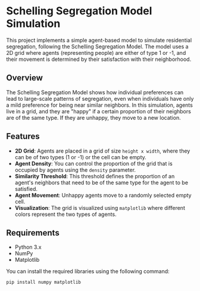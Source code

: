 # Schelling Segregation Model Simulation

This project implements a simple agent-based model to simulate residential segregation, following the Schelling Segregation Model. The model uses a 2D grid where agents (representing people) are either of type 1 or -1, and their movement is determined by their satisfaction with their neighborhood.

## Overview

The Schelling Segregation Model shows how individual preferences can lead to large-scale patterns of segregation, even when individuals have only a mild preference for being near similar neighbors. In this simulation, agents live in a grid, and they are "happy" if a certain proportion of their neighbors are of the same type. If they are unhappy, they move to a new location.

## Features

- **2D Grid**: Agents are placed in a grid of size `height x width`, where they can be of two types (1 or -1) or the cell can be empty.
- **Agent Density**: You can control the proportion of the grid that is occupied by agents using the `density` parameter.
- **Similarity Threshold**: This threshold defines the proportion of an agent's neighbors that need to be of the same type for the agent to be satisfied.
- **Agent Movement**: Unhappy agents move to a randomly selected empty cell.
- **Visualization**: The grid is visualized using `matplotlib` where different colors represent the two types of agents.

## Requirements

- Python 3.x
- NumPy
- Matplotlib

You can install the required libraries using the following command:

```bash
pip install numpy matplotlib
